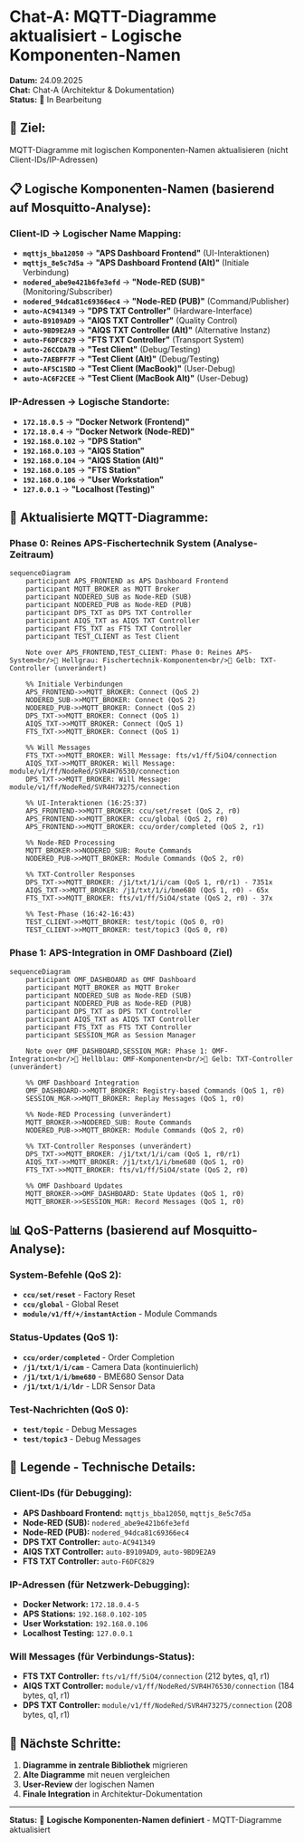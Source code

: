 # Chat-A: MQTT-Diagramme aktualisiert - Logische Komponenten-Namen
**Datum:** 24.09.2025  
**Chat:** Chat-A (Architektur & Dokumentation)  
**Status:** 🔄 In Bearbeitung

## 🎯 **Ziel:**
MQTT-Diagramme mit logischen Komponenten-Namen aktualisieren (nicht Client-IDs/IP-Adressen)

## 📋 **Logische Komponenten-Namen (basierend auf Mosquitto-Analyse):**

### **Client-ID → Logischer Name Mapping:**
- **`mqttjs_bba12050`** → **"APS Dashboard Frontend"** (UI-Interaktionen)
- **`mqttjs_8e5c7d5a`** → **"APS Dashboard Frontend (Alt)"** (Initiale Verbindung)
- **`nodered_abe9e421b6fe3efd`** → **"Node-RED (SUB)"** (Monitoring/Subscriber)
- **`nodered_94dca81c69366ec4`** → **"Node-RED (PUB)"** (Command/Publisher)
- **`auto-AC941349`** → **"DPS TXT Controller"** (Hardware-Interface)
- **`auto-B9109AD9`** → **"AIQS TXT Controller"** (Quality Control)
- **`auto-9BD9E2A9`** → **"AIQS TXT Controller (Alt)"** (Alternative Instanz)
- **`auto-F6DFC829`** → **"FTS TXT Controller"** (Transport System)
- **`auto-26CCDA7B`** → **"Test Client"** (Debug/Testing)
- **`auto-7AEBFF7F`** → **"Test Client (Alt)"** (Debug/Testing)
- **`auto-AF5C15BD`** → **"Test Client (MacBook)"** (User-Debug)
- **`auto-AC6F2CEE`** → **"Test Client (MacBook Alt)"** (User-Debug)

### **IP-Adressen → Logische Standorte:**
- **`172.18.0.5`** → **"Docker Network (Frontend)"**
- **`172.18.0.4`** → **"Docker Network (Node-RED)"**
- **`192.168.0.102`** → **"DPS Station"**
- **`192.168.0.103`** → **"AIQS Station"**
- **`192.168.0.104`** → **"AIQS Station (Alt)"**
- **`192.168.0.105`** → **"FTS Station"**
- **`192.168.0.106`** → **"User Workstation"**
- **`127.0.0.1`** → **"Localhost (Testing)"**

## 🔄 **Aktualisierte MQTT-Diagramme:**

### **Phase 0: Reines APS-Fischertechnik System (Analyse-Zeitraum)**
```mermaid
sequenceDiagram
    participant APS_FRONTEND as APS Dashboard Frontend
    participant MQTT_BROKER as MQTT Broker
    participant NODERED_SUB as Node-RED (SUB)
    participant NODERED_PUB as Node-RED (PUB)
    participant DPS_TXT as DPS TXT Controller
    participant AIQS_TXT as AIQS TXT Controller
    participant FTS_TXT as FTS TXT Controller
    participant TEST_CLIENT as Test Client
    
    Note over APS_FRONTEND,TEST_CLIENT: Phase 0: Reines APS-System<br/>🔸 Hellgrau: Fischertechnik-Komponenten<br/>🔸 Gelb: TXT-Controller (unverändert)
    
    %% Initiale Verbindungen
    APS_FRONTEND->>MQTT_BROKER: Connect (QoS 2)
    NODERED_SUB->>MQTT_BROKER: Connect (QoS 2)
    NODERED_PUB->>MQTT_BROKER: Connect (QoS 2)
    DPS_TXT->>MQTT_BROKER: Connect (QoS 1)
    AIQS_TXT->>MQTT_BROKER: Connect (QoS 1)
    FTS_TXT->>MQTT_BROKER: Connect (QoS 1)
    
    %% Will Messages
    FTS_TXT->>MQTT_BROKER: Will Message: fts/v1/ff/5iO4/connection
    AIQS_TXT->>MQTT_BROKER: Will Message: module/v1/ff/NodeRed/SVR4H76530/connection
    DPS_TXT->>MQTT_BROKER: Will Message: module/v1/ff/NodeRed/SVR4H73275/connection
    
    %% UI-Interaktionen (16:25:37)
    APS_FRONTEND->>MQTT_BROKER: ccu/set/reset (QoS 2, r0)
    APS_FRONTEND->>MQTT_BROKER: ccu/global (QoS 2, r0)
    APS_FRONTEND->>MQTT_BROKER: ccu/order/completed (QoS 2, r1)
    
    %% Node-RED Processing
    MQTT_BROKER->>NODERED_SUB: Route Commands
    NODERED_PUB->>MQTT_BROKER: Module Commands (QoS 2, r0)
    
    %% TXT-Controller Responses
    DPS_TXT->>MQTT_BROKER: /j1/txt/1/i/cam (QoS 1, r0/r1) - 7351x
    AIQS_TXT->>MQTT_BROKER: /j1/txt/1/i/bme680 (QoS 1, r0) - 65x
    FTS_TXT->>MQTT_BROKER: fts/v1/ff/5iO4/state (QoS 2, r0) - 37x
    
    %% Test-Phase (16:42-16:43)
    TEST_CLIENT->>MQTT_BROKER: test/topic (QoS 0, r0)
    TEST_CLIENT->>MQTT_BROKER: test/topic3 (QoS 0, r0)
```

### **Phase 1: APS-Integration in OMF Dashboard (Ziel)**
```mermaid
sequenceDiagram
    participant OMF_DASHBOARD as OMF Dashboard
    participant MQTT_BROKER as MQTT Broker
    participant NODERED_SUB as Node-RED (SUB)
    participant NODERED_PUB as Node-RED (PUB)
    participant DPS_TXT as DPS TXT Controller
    participant AIQS_TXT as AIQS TXT Controller
    participant FTS_TXT as FTS TXT Controller
    participant SESSION_MGR as Session Manager
    
    Note over OMF_DASHBOARD,SESSION_MGR: Phase 1: OMF-Integration<br/>🔸 Hellblau: OMF-Komponenten<br/>🔸 Gelb: TXT-Controller (unverändert)
    
    %% OMF Dashboard Integration
    OMF_DASHBOARD->>MQTT_BROKER: Registry-based Commands (QoS 1, r0)
    SESSION_MGR->>MQTT_BROKER: Replay Messages (QoS 1, r0)
    
    %% Node-RED Processing (unverändert)
    MQTT_BROKER->>NODERED_SUB: Route Commands
    NODERED_PUB->>MQTT_BROKER: Module Commands (QoS 2, r0)
    
    %% TXT-Controller Responses (unverändert)
    DPS_TXT->>MQTT_BROKER: /j1/txt/1/i/cam (QoS 1, r0/r1)
    AIQS_TXT->>MQTT_BROKER: /j1/txt/1/i/bme680 (QoS 1, r0)
    FTS_TXT->>MQTT_BROKER: fts/v1/ff/5iO4/state (QoS 2, r0)
    
    %% OMF Dashboard Updates
    MQTT_BROKER->>OMF_DASHBOARD: State Updates (QoS 1, r0)
    MQTT_BROKER->>SESSION_MGR: Record Messages (QoS 1, r0)
```

## 📊 **QoS-Patterns (basierend auf Mosquitto-Analyse):**

### **System-Befehle (QoS 2):**
- **`ccu/set/reset`** - Factory Reset
- **`ccu/global`** - Global Reset
- **`module/v1/ff/+/instantAction`** - Module Commands

### **Status-Updates (QoS 1):**
- **`ccu/order/completed`** - Order Completion
- **`/j1/txt/1/i/cam`** - Camera Data (kontinuierlich)
- **`/j1/txt/1/i/bme680`** - BME680 Sensor Data
- **`/j1/txt/1/i/ldr`** - LDR Sensor Data

### **Test-Nachrichten (QoS 0):**
- **`test/topic`** - Debug Messages
- **`test/topic3`** - Debug Messages

## 🔗 **Legende - Technische Details:**

### **Client-IDs (für Debugging):**
- **APS Dashboard Frontend:** `mqttjs_bba12050`, `mqttjs_8e5c7d5a`
- **Node-RED (SUB):** `nodered_abe9e421b6fe3efd`
- **Node-RED (PUB):** `nodered_94dca81c69366ec4`
- **DPS TXT Controller:** `auto-AC941349`
- **AIQS TXT Controller:** `auto-B9109AD9`, `auto-9BD9E2A9`
- **FTS TXT Controller:** `auto-F6DFC829`

### **IP-Adressen (für Netzwerk-Debugging):**
- **Docker Network:** `172.18.0.4-5`
- **APS Stations:** `192.168.0.102-105`
- **User Workstation:** `192.168.0.106`
- **Localhost Testing:** `127.0.0.1`

### **Will Messages (für Verbindungs-Status):**
- **FTS TXT Controller:** `fts/v1/ff/5iO4/connection` (212 bytes, q1, r1)
- **AIQS TXT Controller:** `module/v1/ff/NodeRed/SVR4H76530/connection` (184 bytes, q1, r1)
- **DPS TXT Controller:** `module/v1/ff/NodeRed/SVR4H73275/connection` (208 bytes, q1, r1)

## 🎯 **Nächste Schritte:**
1. **Diagramme in zentrale Bibliothek** migrieren
2. **Alte Diagramme** mit neuen vergleichen
3. **User-Review** der logischen Namen
4. **Finale Integration** in Architektur-Dokumentation

---
**Status:** 🔄 **Logische Komponenten-Namen definiert** - MQTT-Diagramme aktualisiert
